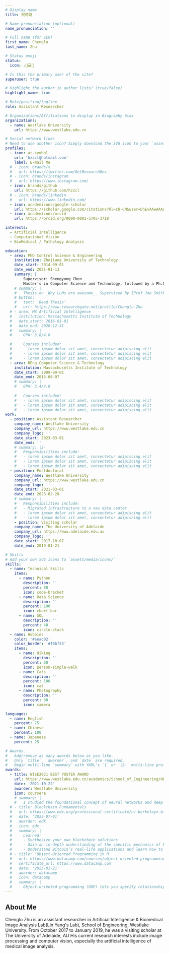 ```yaml
---
# Display name
title: 祝骋路

# Name pronunciation (optional)
name_pronunciation: ''

# Full name (for SEO)
first_name: Chenglu
last_name: Zhu

# Status emoji
status:
  icon: ☕️🧋💻🔬

# Is this the primary user of the site?
superuser: true

# Highlight the author in author lists? (true/false)
highlight_name: true

# Role/position/tagline
role: Assistant Researcher

# Organizations/Affiliations to display in Biography blox
organizations:
  - name: Westlake University
    url: https://www.westlake.edu.cn

# Social network links
# Need to use another icon? Simply download the SVG icon to your `assets/media/icons/` folder.
profiles:
  - icon: at-symbol
    url: 'hzzcl@hotmail.com'
    label: E-mail Me
  # - icon: brands/x
  #   url: https://twitter.com/GetResearchDev
  # - icon: brands/instagram
  #   url: https://www.instagram.com/
  - icon: brands/github
    url: https://github.com/hzzcl
  # - icon: brands/linkedin
  #   url: https://www.linkedin.com/
  - icon: academicons/google-scholar
    url: https://scholar.google.com/citations?hl=zh-CN&user=DhEvAAwAAAAJ
  - icon: academicons/orcid
    url: https://orcid.org/0000-0001-5705-3718

interests:
  - Artificial Intelligence
  - Computational Vision
  - BioMedical / Pathology Analysis

education:
  - area: PhD Control Science & Engineering
    institution: Zhejiang University of Technology
    date_start: 2014-09-01
    date_end: 2021-01-13
    summary: |
        Supervisor: Shengyong Chen
        Master’s in Computer Science and Technology, followed by a Ph.D. in Control Science and Technology.
    # summary: |
    #   Thesis on _Why LLMs are awesome_. Supervised by [Prof Joe Smith](https://example.com). Presented papers at 5 IEEE conferences with the contributions being published in 2 Springer journals.
    # button:
    #   text: 'Read Thesis'
    #   url: https://www.researchgate.net/profile/Chenglu-Zhu
  # - area: MS Artificial Intelligence
  #   institution: Massachusetts Institute of Technology
  #   date_start: 2016-01-01
  #   date_end: 2020-12-31
  #   summary: |
  #     GPA: 3.8/4.0

  #     Courses included:
  #     - lorem ipsum dolor sit amet, consectetur adipiscing elit
  #     - lorem ipsum dolor sit amet, consectetur adipiscing elit
  #     - lorem ipsum dolor sit amet, consectetur adipiscing elit
  - area: BEng Computer Science & Technology
    institution: Massachusetts Institute of Technology
    date_start: 2009-09-01
    date_end: 2013-06-07
    # summary: |
    #   GPA: 3.4/4.0
      
    #   Courses included:
    #   - lorem ipsum dolor sit amet, consectetur adipiscing elit
    #   - lorem ipsum dolor sit amet, consectetur adipiscing elit
    #   - lorem ipsum dolor sit amet, consectetur adipiscing elit
work:
  - position: Assistant Researcher
    company_name: Westlake University
    company_url: https://www.westlake.edu.cn
    company_logo: ''
    date_start: 2023-03-01
    date_end: ''
    # summary: |2-
    #   Responsibilities include:
    #   - lorem ipsum dolor sit amet, consectetur adipiscing elit
    #   - lorem ipsum dolor sit amet, consectetur adipiscing elit
    #   - lorem ipsum dolor sit amet, consectetur adipiscing elit
  - position: Postdoctoral
    company_name: Westlake University
    company_url: https://www.westlake.edu.cn
    company_logo: ''
    date_start: 2021-03-01
    date_end: 2023-02-28
    # summary: |
    #   Responsibilities include:
    #   - Migrated infrastructure to a new data center
    #   - lorem ipsum dolor sit amet, consectetur adipiscing elit
    #   - lorem ipsum dolor sit amet, consectetur adipiscing elit
    - position: Visiting scholar
    company_name: The University of Adelaide
    company_url: https://www.adelaide.edu.au
    company_logo: ''
    date_start: 2017-10-07
    date_end: 2019-01-21

# Skills
# Add your own SVG icons to `assets/media/icons/`
skills:
  - name: Technical Skills
    items:
      - name: Python
        description: ''
        percent: 80
        icon: code-bracket
      - name: Data Science
        description: ''
        percent: 100
        icon: chart-bar
      - name: SQL
        description: ''
        percent: 40
        icon: circle-stack
  - name: Hobbies
    color: '#eeac02'
    color_border: '#f0bf23'
    items:
      - name: Hiking
        description: ''
        percent: 60
        icon: person-simple-walk
      - name: Cats
        description: ''
        percent: 100
        icon: cat
      - name: Photography
        description: ''
        percent: 80
        icon: camera

languages:
  - name: English
    percent: 75
  - name: Chinese
    percent: 100
  - name: Japanese
    percent: 25

# Awards.
#   Add/remove as many awards below as you like.
#   Only `title`, `awarder`, and `date` are required.
#   Begin multi-line `summary` with YAML's `|` or `|2-` multi-line prefix and indent 2 spaces below.
awards:
  - title: WISE2021 BEST POSTER AWARD
    url: https://www.westlake.edu.cn/academics/School_of_Engineering/NEWS/202111/t20211103_14707.shtml
    date: '2021-10-22'
    awarder: Westlake University
    icon: coursera
    # summary: |
    #   I studied the foundational concept of neural networks and deep learning. By the end, I was familiar with the significant technological trends driving the rise of deep learning; build, train, and apply fully connected deep neural networks; implement efficient (vectorized) neural networks; identify key parameters in a neural network’s architecture; and apply deep learning to your own applications.
  # - title: Blockchain Fundamentals
  #   url: https://www.edx.org/professional-certificate/uc-berkeleyx-blockchain-fundamentals
  #   date: '2023-07-01'
  #   awarder: edX
  #   icon: edx
  #   summary: |
  #     Learned:
  #     - Synthesize your own blockchain solutions
  #     - Gain an in-depth understanding of the specific mechanics of Bitcoin
  #     - Understand Bitcoin’s real-life applications and learn how to attack and destroy Bitcoin, Ethereum, smart contracts and Dapps, and alternatives to Bitcoin’s Proof-of-Work consensus algorithm
  # - title: 'Object-Oriented Programming in R'
  #   url: https://www.datacamp.com/courses/object-oriented-programming-with-s3-and-r6-in-r
  #   certificate_url: https://www.datacamp.com
  #   date: '2023-01-21'
  #   awarder: datacamp
  #   icon: datacamp
  #   summary: |
  #     Object-oriented programming (OOP) lets you specify relationships between functions and the objects that they can act on, helping you manage complexity in your code. This is an intermediate level course, providing an introduction to OOP, using the S3 and R6 systems. S3 is a great day-to-day R programming tool that simplifies some of the functions that you write. R6 is especially useful for industry-specific analyses, working with web APIs, and building GUIs.
---
```


## About Me

Chenglu Zhu is an assistant researcher in Artificial Intelligence & Biomedical Image Analysis Lab(Lin Yang's Lab), School of Engineering, Westlake University. From October 2017 to January 2019, he was a visiting scholar at The University of Adelaide, AU His current research interests include image processing and computer vision, especially the artificial intelligence of medical image analysis. 
